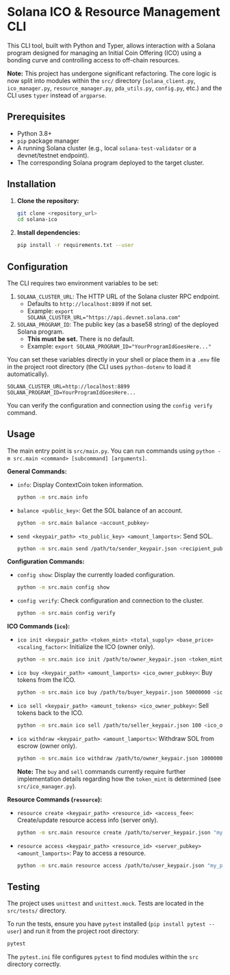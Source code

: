 # Solana ICO & Resource Management CLI

This CLI tool, built with Python and Typer, allows interaction with a Solana program designed for managing an Initial Coin Offering (ICO) using a bonding curve and controlling access to off-chain resources.

**Note:** This project has undergone significant refactoring. The core logic is now split into modules within the `src/` directory (`solana_client.py`, `ico_manager.py`, `resource_manager.py`, `pda_utils.py`, `config.py`, etc.) and the CLI uses `typer` instead of `argparse`.

## Prerequisites

*   Python 3.8+
*   `pip` package manager
*   A running Solana cluster (e.g., local `solana-test-validator` or a devnet/testnet endpoint).
*   The corresponding Solana program deployed to the target cluster.

## Installation

1.  **Clone the repository:**
    ```bash
    git clone <repository_url>
    cd solana-ico
    ```
2.  **Install dependencies:**
    ```bash
    pip install -r requirements.txt --user
    ```

## Configuration

The CLI requires two environment variables to be set:

1.  `SOLANA_CLUSTER_URL`: The HTTP URL of the Solana cluster RPC endpoint.
    *   Defaults to `http://localhost:8899` if not set.
    *   Example: `export SOLANA_CLUSTER_URL="https://api.devnet.solana.com"`
2.  `SOLANA_PROGRAM_ID`: The public key (as a base58 string) of the deployed Solana program.
    *   **This must be set.** There is no default.
    *   Example: `export SOLANA_PROGRAM_ID="YourProgramIdGoesHere..."`

You can set these variables directly in your shell or place them in a `.env` file in the project root directory (the CLI uses `python-dotenv` to load it automatically).

```.env
SOLANA_CLUSTER_URL=http://localhost:8899
SOLANA_PROGRAM_ID=YourProgramIdGoesHere...
```

You can verify the configuration and connection using the `config verify` command.

## Usage

The main entry point is `src/main.py`. You can run commands using `python -m src.main <command> [subcommand] [arguments]`.

**General Commands:**

*   `info`: Display ContextCoin token information.
    ```bash
    python -m src.main info
    ```
*   `balance <public_key>`: Get the SOL balance of an account.
    ```bash
    python -m src.main balance <account_pubkey>
    ```
*   `send <keypair_path> <to_public_key> <amount_lamports>`: Send SOL.
    ```bash
    python -m src.main send /path/to/sender_keypair.json <recipient_pubkey> 100000000
    ```

**Configuration Commands:**

*   `config show`: Display the currently loaded configuration.
    ```bash
    python -m src.main config show
    ```
*   `config verify`: Check configuration and connection to the cluster.
    ```bash
    python -m src.main config verify
    ```

**ICO Commands (`ico`):**

*   `ico init <keypair_path> <token_mint> <total_supply> <base_price> <scaling_factor>`: Initialize the ICO (owner only).
    ```bash
    python -m src.main ico init /path/to/owner_keypair.json <token_mint_pubkey> 1000000000 1000 100000
    ```
*   `ico buy <keypair_path> <amount_lamports> <ico_owner_pubkey>`: Buy tokens from the ICO.
    ```bash
    python -m src.main ico buy /path/to/buyer_keypair.json 50000000 <ico_owner_pubkey>
    ```
*   `ico sell <keypair_path> <amount_tokens> <ico_owner_pubkey>`: Sell tokens back to the ICO.
    ```bash
    python -m src.main ico sell /path/to/seller_keypair.json 100 <ico_owner_pubkey>
    ```
*   `ico withdraw <keypair_path> <amount_lamports>`: Withdraw SOL from escrow (owner only).
    ```bash
    python -m src.main ico withdraw /path/to/owner_keypair.json 100000000
    ```
    **Note:** The `buy` and `sell` commands currently require further implementation details regarding how the `token_mint` is determined (see `src/ico_manager.py`).

**Resource Commands (`resource`):**

*   `resource create <keypair_path> <resource_id> <access_fee>`: Create/update resource access info (server only).
    ```bash
    python -m src.main resource create /path/to/server_keypair.json "my_premium_api" 50000
    ```
*   `resource access <keypair_path> <resource_id> <server_pubkey> <amount_lamports>`: Pay to access a resource.
    ```bash
    python -m src.main resource access /path/to/user_keypair.json "my_premium_api" <server_pubkey> 50000
    ```

## Testing

The project uses `unittest` and `unittest.mock`. Tests are located in the `src/tests/` directory.

To run the tests, ensure you have `pytest` installed (`pip install pytest --user`) and run it from the project root directory:

```bash
pytest
```

The `pytest.ini` file configures `pytest` to find modules within the `src` directory correctly.